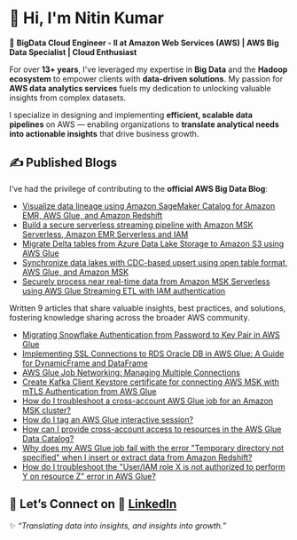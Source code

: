 # 👋 Hi, I'm Nitin Kumar

🚀 **BigData Cloud Engineer - II at Amazon Web Services (AWS) | AWS Big Data Specialist | Cloud Enthusiast**

For over **13+ years**, I've leveraged my expertise in **Big Data** and the **Hadoop ecosystem** to empower clients with **data-driven solutions**. My passion for **AWS data analytics services** fuels my dedication to unlocking valuable insights from complex datasets.  

I specialize in designing and implementing **efficient, scalable data pipelines** on AWS — enabling organizations to **translate analytical needs into actionable insights** that drive business growth.

## ✍️ Published Blogs

I’ve had the privilege of contributing to the **official AWS Big Data Blog**:  

- [Visualize data lineage using Amazon SageMaker Catalog for Amazon EMR, AWS Glue, and Amazon Redshift](https://aws.amazon.com/blogs/big-data/visualize-data-lineage-using-amazon-sagemaker-catalog-for-amazon-emr-aws-glue-and-amazon-redshift/)
- [Build a secure serverless streaming pipeline with Amazon MSK Serverless, Amazon EMR Serverless and IAM](https://aws.amazon.com/blogs/big-data/build-a-secure-serverless-streaming-pipeline-with-amazon-msk-serverless-amazon-emr-serverless-and-iam/)
- [Migrate Delta tables from Azure Data Lake Storage to Amazon S3 using AWS Glue](https://aws.amazon.com/blogs/big-data/migrate-delta-tables-from-azure-data-lake-storage-to-amazon-s3-using-aws-glue/)  
- [Synchronize data lakes with CDC-based upsert using open table format, AWS Glue, and Amazon MSK](https://aws.amazon.com/blogs/big-data/synchronize-data-lakes-with-cdc-based-upsert-using-open-table-format-aws-glue-and-amazon-msk)  
- [Securely process near real-time data from Amazon MSK Serverless using AWS Glue Streaming ETL with IAM authentication](https://aws.amazon.com/blogs/big-data/securely-process-near-real-time-data-from-amazon-msk-serverless-using-an-aws-glue-streaming-etl-job-with-iam-authentication/)

Written 9 articles that share valuable insights, best practices, and solutions, fostering knowledge sharing across the broader AWS community.

- [Migrating Snowflake Authentication from Password to Key Pair in AWS Glue](https://repost.aws/articles/AR0rXT4COgQ3q2XQZzHrCz7g/migrating-snowflake-authentication-from-password-to-key-pair-in-aws-glue)
- [Implementing SSL Connections to RDS Oracle DB in AWS Glue: A Guide for DynamicFrame and DataFrame](https://repost.aws/articles/ARDXZ96YxkSvOMTiGpX-yobQ/implementing-ssl-connections-to-rds-oracle-db-in-aws-glue-a-guide-for-dynamicframe-and-dataframe)
- [AWS Glue Job Networking: Managing Multiple Connections](https://repost.aws/articles/ARTT49mVccTzuA9bQ2UUQq2g/aws-glue-job-networking-managing-multiple-connections)
- [Create Kafka Client Keystore certificate for connecting AWS MSK with mTLS Authentication from AWS Glue](https://repost.aws/articles/ARVX6gyED3Rj2hIIdz_aGSOQ/create-kafka-client-keystore-certificate-for-connecting-aws-msk-with-mtls-authentication-from-aws-glue)
- [How do I troubleshoot a cross-account AWS Glue job for an Amazon MSK cluster?](https://repost.aws/knowledge-center/glue-troubleshoot-cross-account-msk)
- [How do I tag an AWS Glue interactive session?](https://repost.aws/knowledge-center/glue-tag-interactive-session)
- [How can I provide cross-account access to resources in the AWS Glue Data Catalog?](https://repost.aws/knowledge-center/glue-data-catalog-cross-account-access)
- [Why does my AWS Glue job fail with the error "Temporary directory not specified" when I insert or extract data from Amazon Redshift?](https://repost.aws/knowledge-center/glue-error-redshift-temporary-directory)
- [How do I troubleshoot the "User/IAM role X is not authorized to perform Y on resource Z" error in AWS Glue?](https://repost.aws/knowledge-center/glue-iam-permissions-errors) 

## 🤝 Let’s Connect on 💼 [LinkedIn](https://www.linkedin.com/in/nitinkr91/)  


✨ *“Translating data into insights, and insights into growth.”*  
